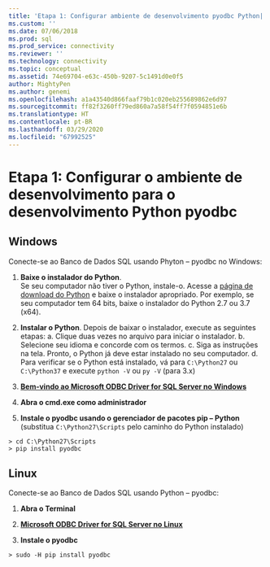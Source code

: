 ```yaml
---
title: 'Etapa 1: Configurar ambiente de desenvolvimento pyodbc Python| Microsoft Docs'
ms.custom: ''
ms.date: 07/06/2018
ms.prod: sql
ms.prod_service: connectivity
ms.reviewer: ''
ms.technology: connectivity
ms.topic: conceptual
ms.assetid: 74e69704-e63c-450b-9207-5c1491d0e0f5
author: MightyPen
ms.author: genemi
ms.openlocfilehash: a1a43540d866faaf79b1c020eb255689862e6d97
ms.sourcegitcommit: ff82f3260ff79ed860a7a58f54ff7f0594851e6b
ms.translationtype: HT
ms.contentlocale: pt-BR
ms.lasthandoff: 03/29/2020
ms.locfileid: "67992525"
---
```

# <a name="step-1-configure-development-environment-for-pyodbc-python-development"></a>Etapa 1: Configurar o ambiente de desenvolvimento para o desenvolvimento Python pyodbc

## <a name="windows"></a>Windows  
Conecte-se ao Banco de Dados SQL usando Phyton – pyodbc no Windows:
  
1. **Baixe o instalador do Python**.  
  Se seu computador não tiver o Python, instale-o. Acesse a [página de download do Python](https://www.python.org/downloads/windows/) e baixe o instalador apropriado. Por exemplo, se seu computador tem 64 bits, baixe o instalador do Python 2.7 ou 3.7 (x64).  
  
2. **Instalar o Python**.  Depois de baixar o instalador, execute as seguintes etapas: a. Clique duas vezes no arquivo para iniciar o instalador. b. Selecione seu idioma e concorde com os termos. c. Siga as instruções na tela. Pronto, o Python já deve estar instalado no seu computador. d. Para verificar se o Python está instalado, vá para `C:\Python27` ou `C:\Python37` e execute `python -V` ou `py -V` (para 3.x) 
      
3. [**Bem-vindo ao Microsoft ODBC Driver for SQL Server no Windows**](../../odbc/windows/system-requirements-installation-and-driver-files.md#installing-microsoft-odbc-driver-for-sql-server)
  
4. **Abra o cmd.exe como administrador**     

5. **Instale o pyodbc usando o gerenciador de pacotes pip – Python** (substitua `C:\Python27\Scripts` pelo caminho do Python instalado)
```  
> cd C:\Python27\Scripts  
> pip install pyodbc  
```  

  
## <a name="linux"></a>Linux 
Conecte-se ao Banco de Dados SQL usando Python – pyodbc:
  
1. **Abra o Terminal**  

2. [**Microsoft ODBC Driver for SQL Server no Linux**](../../odbc/linux-mac/installing-the-microsoft-odbc-driver-for-sql-server.md)

3.  **Instale o pyodbc**  
```  
> sudo -H pip install pyodbc
```

